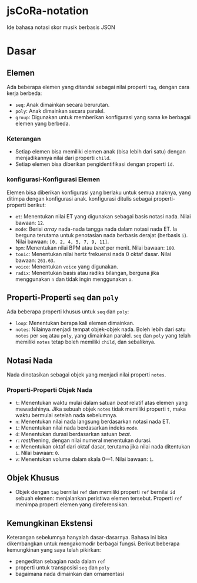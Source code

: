 # jsCoRa-notation
Ide bahasa notasi skor musik berbasis JSON

# Dasar

## Elemen

Ada beberapa elemen yang ditandai sebagai nilai properti `tag`, dengan cara kerja berbeda:

- `seq`: Anak dimainkan secara berurutan.
- `poly`: Anak dimainkan secara paralel.
- `group`: Digunakan untuk memberikan konfigurasi yang sama ke berbagai elemen yang berbeda.

### Keterangan

- Setiap elemen bisa memiliki elemen anak (bisa lebih dari satu) dengan menjadikannya nilai dari properti `child`.
- Setiap elemen bisa diberikan pengidentifikasi dengan properti `id`.

### konfigurasi-Konfigurasi Elemen

Elemen bisa diberikan konfigurasi yang berlaku untuk semua anaknya, yang ditimpa dengan konfigurasi anak. konfigurasi ditulis sebagai properti-properti berikut:

- `et`: Menentukan nilai ET yang digunakan sebagai basis notasi nada. Nilai bawaan: `12`.
- `mode`: Berisi *array* nada-nada tangga nada dalam notasi nada ET. Ia berguna terutama untuk penotasian nada berbasis derajat (berbasis `i`). Nilai bawaan: `[0, 2, 4, 5, 7, 9, 11]`.
- `bpm`: Menentukan nilai BPM atau *beat* per menit. Nilai bawaan: `100`.
- `tonic`: Menentukan nilai hertz frekuensi nada 0 oktaf dasar. Nilai bawaan: `261.63`.
- `voice`: Menentukan `voice` yang digunakan.
- `radix`: Menentukan basis atau radiks bilangan, berguna jika menggunakan `n` dan tidak ingin menggunakan `o`.

## Properti-Properti `seq` dan `poly`

Ada beberapa properti khusus untuk `seq` dan `poly`:

- `loop`: Menentukan berapa kali elemen dimainkan.
- `notes`: Nilainya menjadi tempat objek-objek nada. Boleh lebih dari satu `notes` per `seq` atau `poly`, yang dimainkan paralel. `seq` dan `poly` yang telah memiliki `notes` tetap boleh memiliki `child`, dan sebaliknya.

## Notasi Nada

Nada dinotasikan sebagai objek yang menjadi nilai properti `notes`.

### Properti-Properti Objek Nada

- `t`: Menentukan waktu mulai dalam satuan *beat* relatif atas elemen yang mewadahinya. Jika sebuah objek `notes` tidak memiliki properti `t`, maka waktu bermulai setelah nada sebelumnya.
- `n`: Menentukan nilai nada langsung berdasarkan notasi nada ET.
- `i`: Menentukan nilai nada berdasarkan indeks `mode`.
- `d`: Menentukan durasi berdasarkan satuan *beat*.
- `r`: *rest*/hening, dengan nilai numeral menentukan durasi.
- `o`: Menentukan oktaf dari oktaf dasar, terutama jika nilai nada ditentukan `i`. Nilai bawaan: `0`.
- `v`: Menentukan volume dalam skala 0—1. Nilai bawaan: `1`.

## Objek Khusus

- Objek dengan `tag` bernilai `ref` dan memiliki properti `ref` bernilai `id` sebuah elemen: menjalankan peristiwa elemen tersebut. Properti `ref` menimpa properti elemen yang direferensikan.

## Kemungkinan Ekstensi

Keterangan sebelumnya hanyalah dasar-dasarnya. Bahasa ini bisa dikembangkan untuk mengakomodir berbagai fungsi. Berikut beberapa kemungkinan yang saya telah pikirkan:

- pengeditan sebagian nada dalam `ref`
- properti untuk transposisi `seq` dan `poly`
- bagaimana nada dimainkan dan ornamentasi
